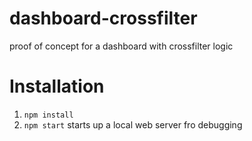 # dashboard-crossfilter
proof of concept for a dashboard with crossfilter logic

# Installation
1. `npm install`
2. `npm start` starts up a local web server fro debugging
